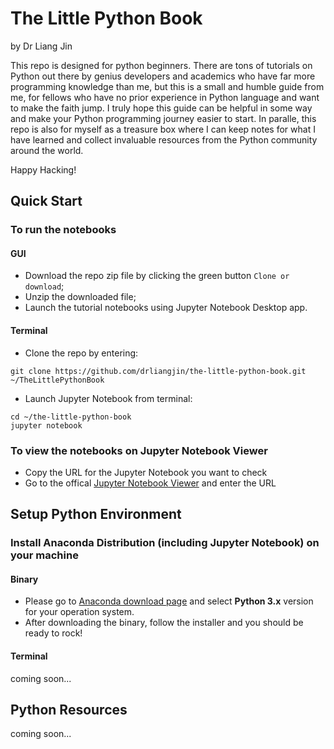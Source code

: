 # The Little Python Book
by Dr Liang Jin

This repo is designed for python beginners. There are tons of tutorials on Python out there by genius developers and academics who have far more programming knowledge than me, but this is a small and humble guide from me, for fellows who have no prior experience in Python language and want to make the faith jump. I truly hope this guide can be helpful in some way and make your Python programming journey easier to start. In paralle, this repo is also for myself as a treasure box where I can keep notes for what I have learned and collect invaluable resources from the Python community around the world.

Happy Hacking!

## Quick Start

### To run the notebooks
#### GUI
- Download the repo zip file by clicking the green button `Clone or download`;
- Unzip the downloaded file;
- Launch the tutorial notebooks using Jupyter Notebook Desktop app.
#### Terminal
- Clone the repo by entering:
```shell
git clone https://github.com/drliangjin/the-little-python-book.git ~/TheLittlePythonBook
```
- Launch Jupyter Notebook from terminal:
```shell
cd ~/the-little-python-book
jupyter notebook
```
### To view the notebooks on Jupyter Notebook Viewer
- Copy the URL for the Jupyter Notebook you want to check
- Go to the offical [Jupyter Notebook Viewer](https://nbviewer.jupyter.org/) and enter the URL

## Setup Python Environment
### Install Anaconda Distribution (including Jupyter Notebook) on your machine
#### Binary
- Please go to [Anaconda download page](https://www.anaconda.com/download/) and select **Python 3.x** version for your operation system.
- After downloading the binary, follow the installer and you should be ready to rock!
#### Terminal
coming soon...

## Python Resources
coming soon...
